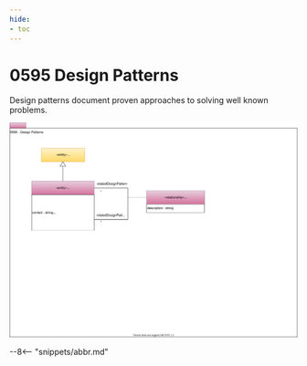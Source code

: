 ```yaml
---
hide:
- toc
---
```


<!-- SPDX-License-Identifier: CC-BY-4.0 -->
<!-- Copyright Contributors to the ODPi Egeria project. -->

# 0595 Design Patterns

Design patterns document proven approaches to solving well known problems.

![UML](0595-Design-Patterns.svg)


--8<-- "snippets/abbr.md"
